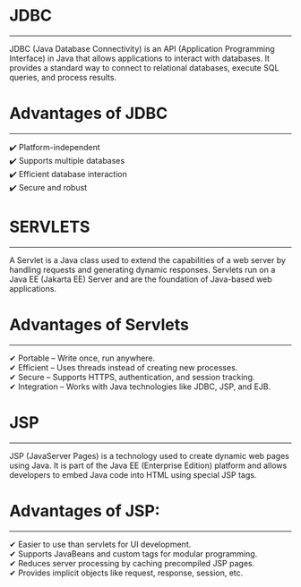 # JDBC
---
JDBC (Java Database Connectivity) is an API (Application Programming Interface) in Java that allows applications to interact with databases. It provides a standard way to connect to relational databases, execute SQL queries, and process results.

# Advantages of JDBC
---
✔️ Platform-independent<br>
✔️ Supports multiple databases<br>
✔️ Efficient database interaction<br>
✔️ Secure and robust

# SERVLETS
---
A Servlet is a Java class used to extend the capabilities of a web server by handling requests and generating dynamic responses. Servlets run on a Java EE (Jakarta EE) Server and are the foundation of Java-based web applications.

# Advantages of Servlets
---
✔ Portable – Write once, run anywhere.<br>
✔ Efficient – Uses threads instead of creating new processes.<br>
✔ Secure – Supports HTTPS, authentication, and session tracking.<br>
✔ Integration – Works with Java technologies like JDBC, JSP, and EJB.

# JSP
---
JSP (JavaServer Pages) is a technology used to create dynamic web pages using Java. It is part of the Java EE (Enterprise Edition) platform and allows developers to embed Java code into HTML using special JSP tags.

# Advantages of JSP:
---
✔ Easier to use than servlets for UI development.<br>
✔ Supports JavaBeans and custom tags for modular programming.<br>
✔ Reduces server processing by caching precompiled JSP pages.<br>
✔ Provides implicit objects like request, response, session, etc.

